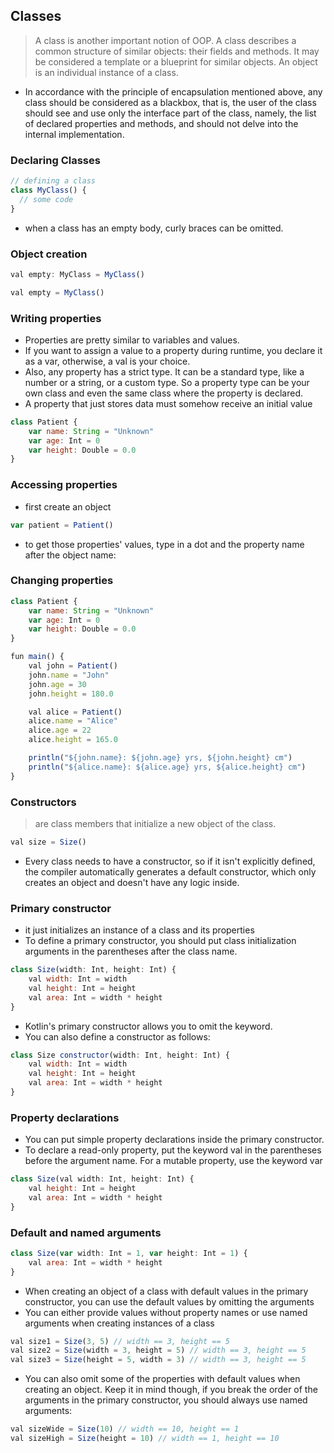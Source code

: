 ## Classes
> A class is another important notion of OOP. A class describes a common structure of similar objects: their fields and methods. It may be considered a template or a blueprint for similar objects. An object is an individual instance of a class.

- In accordance with the principle of encapsulation mentioned above, any class should be considered as a blackbox, that is, the user of the class should see and use only the interface part of the class, namely, the list of declared properties and methods, and should not delve into the internal implementation.

### Declaring Classes
```js
// defining a class
class MyClass() {
  // some code
}
```
+ when a class has an empty body, curly braces can be omitted.

### Object creation
```js
val empty: MyClass = MyClass()

val empty = MyClass()
```

### Writing properties
+ Properties are pretty similar to variables and values.
+ If you want to assign a value to a property during runtime, you declare it as a var, otherwise, a val is your choice.
+ Also, any property has a strict type. It can be a standard type, like a number or a string, or a custom type. So a property type can be your own class and even the same class where the property is declared.
+ A property that just stores data must somehow receive an initial value

```js
class Patient {
    var name: String = "Unknown"
    var age: Int = 0
    var height: Double = 0.0
}
```

### Accessing properties
- first create an object
```js
var patient = Patient()
```
- to get those properties' values, type in a dot and the property name after the object name:


### Changing properties
```js
class Patient {
    var name: String = "Unknown"
    var age: Int = 0
    var height: Double = 0.0
}

fun main() {
    val john = Patient()
    john.name = "John"
    john.age = 30
    john.height = 180.0

    val alice = Patient()
    alice.name = "Alice"
    alice.age = 22
    alice.height = 165.0

    println("${john.name}: ${john.age} yrs, ${john.height} cm")
    println("${alice.name}: ${alice.age} yrs, ${alice.height} cm")
}
```

### Constructors
> are class members that initialize a new object of the class.

```js
val size = Size()
```
- Every class needs to have a constructor, so if it isn't explicitly defined, the compiler automatically generates a default constructor, which only creates an object and doesn't have any logic inside.

### Primary constructor
- it just initializes an instance of a class and its properties
- To define a primary constructor, you should put class initialization arguments in the parentheses after the class name.
```js
class Size(width: Int, height: Int) {
    val width: Int = width
    val height: Int = height
    val area: Int = width * height
}
```
- Kotlin's primary constructor allows you to omit the keyword.
- You can also define a constructor as follows:
```js
class Size constructor(width: Int, height: Int) {
    val width: Int = width
    val height: Int = height
    val area: Int = width * height
}
```

### Property declarations
- You can put simple property declarations inside the primary constructor.
- To declare a read-only property, put the keyword val in the parentheses before the argument name. For a mutable property, use the keyword var
```js
class Size(val width: Int, height: Int) {
    val height: Int = height
    val area: Int = width * height
}
```

### Default and named arguments
```js
class Size(var width: Int = 1, var height: Int = 1) {
    val area: Int = width * height
}
```
- When creating an object of a class with default values in the primary constructor, you can use the default values by omitting the arguments
- You can either provide values without property names or use named arguments when creating instances of a class
```js
val size1 = Size(3, 5) // width == 3, height == 5
val size2 = Size(width = 3, height = 5) // width == 3, height == 5
val size3 = Size(height = 5, width = 3) // width == 3, height == 5
```
- You can also omit some of the properties with default values when creating an object. Keep it in mind though, if you break the order of the arguments in the primary constructor, you should always use named arguments:
```js
val sizeWide = Size(10) // width == 10, height == 1
val sizeHigh = Size(height = 10) // width == 1, height == 10
```
























